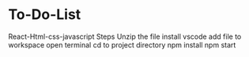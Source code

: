 # To-Do-List
React-Html-css-javascript
Steps 
Unzip the file
install vscode 
add file to workspace
open terminal
cd to project directory
npm install
npm start
